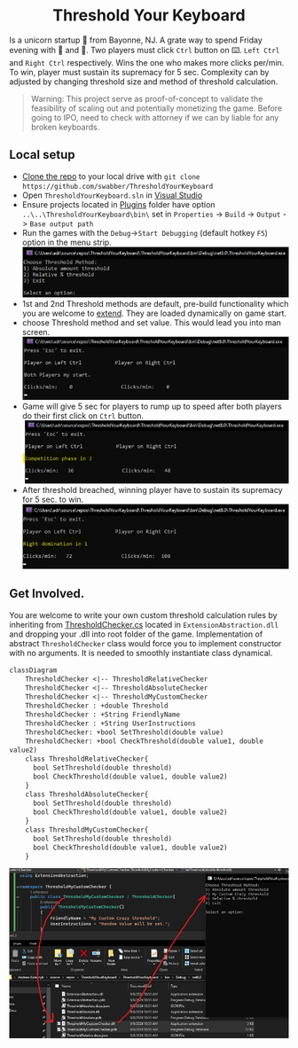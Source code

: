 <h1 align="center">
	Threshold Your Keyboard
</h1>

 Is a unicorn startup :rocket: from Bayonne, NJ. A grate way to spend Friday evening with :beers: and :wrestling:.
Two players must click `Ctrl` button on :keyboard:. `Left Ctrl` and `Right Ctrl` respectively.
Wins the one who makes more clicks per/min.
To win, player must sustain its supremacy for 5 sec. Complexity can by adjusted by changing threshold size and method of threshold calculation.
> Warning:
This project serve as proof-of-concept to validate the feasibility of scaling out and potentially monetizing the game. Before going to IPO, need to check with attorney if we can by liable for any broken keyboards.

## Local setup

- [Clone the repo](https://github.com/swabber/ThresholdYourKeyboard) to your local drive with `git clone https://github.com/swabber/ThresholdYourKeyboard`
- Open `ThresholdYourKeyboard.sln` in [Visual Studio](https://visualstudio.microsoft.com/)
- Ensure projects located in [Plugins](./Plugins/) folder have option `..\..\ThresholdYourKeyboard\bin\` set in `Properties` -> `Build` -> `Output` -> `Base output path`
- Run the games with the `Debug`->`Start Debugging` (default hotkey `F5`) option in the menu strip.
  ![Start screen](./Doc/StartScreen.jpg)
- 1st and 2nd Threshold methods are default, pre-build functionality which you are welcome to [extend](#get-involved). They are loaded dynamically on game start.
- choose Threshold method and set value. This would lead you into man screen.
  ![](./Doc/GamePlay1.jpg)
- Game will give 5 sec for players to rump up to speed after both players do their first click on `Ctrl` button.
  ![](./Doc/GamePlay2.jpg)
- After threshold breached, winning player have to sustain its supremacy for 5 sec. to win.
  ![](./Doc/GamePlay3.jpg)

## Get Involved.
You are welcome to write your own custom threshold calculation rules by inheriting from [ThresholdChecker.cs](./Plugins/ExtensionAbstraction/ThresholdChecker.cs) located in `ExtensionAbstraction.dll` and dropping your .dll into root folder of the game.
Implementation of abstract `ThresholdChecker` class would force you to implement constructor with no arguments. It is needed to smoothly instantiate class dynamical.

```mermaid
classDiagram
    ThresholdChecker <|-- ThresholdRelativeChecker
    ThresholdChecker <|-- ThresholdAbsoluteChecker
    ThresholdChecker <|-- ThresholdMyCustomChecker
    ThresholdChecker : +double Threshold
    ThresholdChecker : +String FriendlyName
    ThresholdChecker : +String UserInstructions
    ThresholdChecker: +bool SetThreshold(double value)
    ThresholdChecker: +bool CheckThreshold(double value1, double value2)
    class ThresholdRelativeChecker{
      bool SetThreshold(double threshold)
      bool CheckThreshold(double value1, double value2)
    }
    class ThresholdAbsoluteChecker{
      bool SetThreshold(double threshold)
      bool CheckThreshold(double value1, double value2)
    }
    class ThresholdMyCustomChecker{
      bool SetThreshold(double threshold)
      bool CheckThreshold(double value1, double value2)
    }
```

![](./Doc/Extend.jpg)